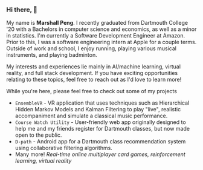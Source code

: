 ### Hi there, 👋

My name is **Marshall Peng**. I recently graduated from Dartmouth College '20 with a Bachelors in computer science and economics, as well as a minor in statistics. I'm currently a Software Development Engineer at Amazon. Prior to this, I was a software engineering intern at Apple for a couple terms. Outside of work and school, I enjoy running, playing various musical instruments, and playing badminton. 

My interests and experiences lie mainly in AI/machine learning, virtual reality, and full stack development. If you have exciting opportunities relating to these topics, feel free to reach out as I'd love to learn more!

While you're here, please feel free to check out some of my projects
* `EnsembleVR` - VR application that uses techniques such as Hierarchical Hidden Markov Models and Kalman Filtering to play "live", realistic accompaniment and simulate a classical music performance.
* `Course Watch Utility` - User-friendly web app originally designed to help me and my friends register for Dartmouth classes, but now made open to the public. 
* `D-path` - Android app for a Dartmouth class recommendation system using collaborative filtering algorithms.
* Many more! _Real-time online multiplayer card games, reinforcement learning, virtual reality_
